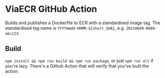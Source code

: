 # ViaECR GitHub Action
Builds and publishes a Dockerfile to ECR with a standardised image tag. The standardised tag name
is `YYYYmmdd-HHMM-${short_SHA}`, e.g. `20210609-0609-abc123`.

## Build
`npm install && npm run build && npm run package`, or just `npm run all` if you're lazy. There's
a Github Action that will verify that you've built the action.

